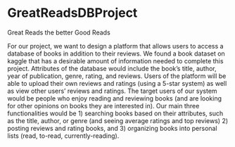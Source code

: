 # GreatReadsDBProject
Great Reads the better Good Reads

For our project, we want to design a platform that allows users to access a database of books in addition to their reviews. We found a book dataset on kaggle that has a desirable amount of information needed to complete this project. Attributes of the database would include the book’s title, author, year of publication, genre, rating, and reviews. Users of the platform will be able to upload their own reviews and ratings (using a 5-star system) as well as view other users’ reviews and ratings. The target users of our system would be people who enjoy reading and reviewing books (and are looking for other opinions on books they are interested in). Our main three functionalities would be 1) searching books based on their attributes, such as the title, author, or genre (and seeing average ratings and top reviews) 2) posting reviews and rating books, and 3) organizing books into personal lists (read, to-read, currently-reading).


